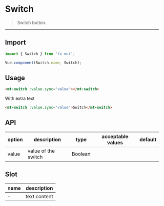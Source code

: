 # Switch

> Switch button.

---------------

## Import

```javascript
import { Switch } from 'fx-mui';

Vue.component(Switch.name, Switch);
```

## Usage

```html
<mt-switch :value.sync="value"></mt-switch>
```

With extra text

```html
<mt-switch :value.sync="value">Switch</mt-switch>
```

## API
| option | description | type | acceptable values | default |
|------|-------|---------|-------|--------|
| value | value of the switch | Boolean | | |

## Slot

| name | description |
|------|--------|
| - | text content |